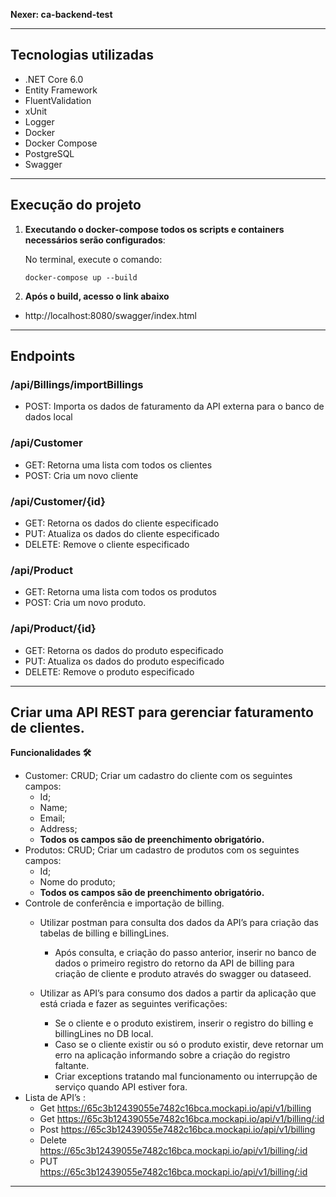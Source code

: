 **Nexer: ca-backend-test**

---------------------
Tecnologias utilizadas
---------------------
* .NET Core 6.0
* Entity Framework
* FluentValidation
* xUnit
* Logger
* Docker
* Docker Compose
* PostgreSQL
* Swagger

---------------------
Execução do projeto
---------------------
1. **Executando o docker-compose todos os scripts e containers necessários serão configurados**:

    No terminal, execute o comando:
    ```shell
    docker-compose up --build
    ```
    
2. **Após o build, acesso o link abaixo**
- http://localhost:8080/swagger/index.html

---------------------
Endpoints
---------------------

### /api/Billings/importBillings
- POST: Importa os dados de faturamento da API externa para o banco de dados local

### /api/Customer
- GET: Retorna uma lista com todos os clientes
- POST: Cria um novo cliente

### /api/Customer/{id}
- GET: Retorna os dados do cliente especificado
- PUT: Atualiza os dados do cliente especificado
- DELETE: Remove o cliente especificado

### /api/Product
- GET: Retorna uma lista com todos os produtos
- POST: Cria um novo produto.

### /api/Product/{id}
- GET: Retorna os dados do produto especificado
- PUT: Atualiza os dados do produto especificado
- DELETE: Remove o produto especificado

---------------------
Criar uma API REST para gerenciar faturamento de clientes.
---------------------
**Funcionalidades 🛠️**

* Customer: CRUD; Criar um cadastro do cliente com os seguintes campos:
    * Id;
    * Name;
    * Email;
    * Address;
    * **Todos os campos são de preenchimento obrigatório.**
* Produtos: CRUD; Criar um cadastro de produtos com os seguintes campos:
    * Id;
    * Nome do produto;
    * **Todos os campos são de preenchimento obrigatório.**
* Controle de conferência e importação de billing.
    * Utilizar postman para consulta dos dados da API’s para criação das tabelas de billing e billingLines.
	  * Após consulta, e criação do passo anterior, inserir no banco de dados o primeiro registro do retorno da API de billing para criação de cliente e produto através do swagger ou dataseed.

    * Utilizar as API’s para consumo dos dados a partir da aplicação que está criada e fazer as seguintes verificações:
      * Se o cliente e o produto existirem, inserir o registro do billing e billingLines no DB local.
      * Caso se o cliente existir ou só o produto existir, deve retornar um erro na aplicação informando sobre a criação do registro faltante.
      * Criar exceptions tratando mal funcionamento ou interrupção de serviço quando API estiver fora.
* Lista de API’s :
	* Get https://65c3b12439055e7482c16bca.mockapi.io/api/v1/billing
	* Get https://65c3b12439055e7482c16bca.mockapi.io/api/v1/billing/:id
	* Post https://65c3b12439055e7482c16bca.mockapi.io/api/v1/billing
	* Delete https://65c3b12439055e7482c16bca.mockapi.io/api/v1/billing/:id
	* PUT https://65c3b12439055e7482c16bca.mockapi.io/api/v1/billing/:id
---------------------
